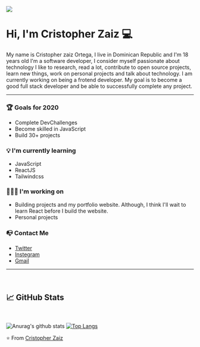 
<img align="center" src="https://raw.githubusercontent.com/saadeghi/saadeghi/master/dino.gif"/>
<br>

# Hi, I'm Cristopher Zaiz :computer:
My name is Cristopher zaiz Ortega, I live in Dominican Republic and I'm 18 years old I'm a software developer, I consider myself passionate about technology I like to research, read a lot, contribute to open source projects, learn new things, work on personal projects and talk about technology. I am currently working on being a frotend developer. My goal is to become a good full stack developer and be able to successfully complete any project.
***

### :trophy: Goals for 2020 

- Complete DevChallenges
- Become skilled in JavaScript
- Build 30+ projects

### :bulb: I'm currently learning 

- JavaScript
- ReactJS
- Tailwindcss

### 🧑🏽‍💻 I'm working on 

- Building projects and my portfolio website. Although, I think I'll wait to learn React before I build the website.
- Personal projects

### :mailbox_with_no_mail: Contact Me 

- [Twitter](@CristopherZaiz)
- [Instegram]()
- [Gmail](zaizDeveloper@gmail.com)
***
<br>

## :chart_with_upwards_trend:  GitHub Stats
<br>

![Anurag's github stats](https://github-readme-stats.vercel.app/api?username=zaizo01&show_icons=true)
[![Top Langs](https://github-readme-stats.vercel.app/api/top-langs/?username=zaizo01&layout=compact)](https://github.com/zaizo01/github-readme-stats)

:star: From [Cristopher Zaiz](https://github.com/CristopherZaiz)

